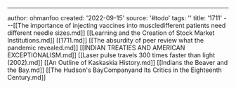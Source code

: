 ---
author: ohmanfoo
created: '2022-09-15'
source: '#todo'
tags: ''
title: '1711'
---[[The importance of injecting vaccines into muscledifferent patients need different needle sizes.md]]
[[Learning and the Creation of Stock Market Institutions.md]]
[[1711.md]]
[[The absurdity of peer review what the pandemic revealed.md]]
[[INDIAN TREATIES AND AMERICAN EXCEPTIONALISM.md]]
[[Laser pulse travels 300 times faster than light (2002).md]]
[[An Outline of Kaskaskia History.md]]
[[Indians the Beaver and the Bay.md]]
[[The Hudson's BayCompanyand Its Critics in the Eighteenth Century.md]]
